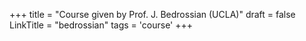 +++
title = "Course given by Prof. J. Bedrossian (UCLA)"
draft = false
LinkTitle = "bedrossian"
tags = 'course'
+++
